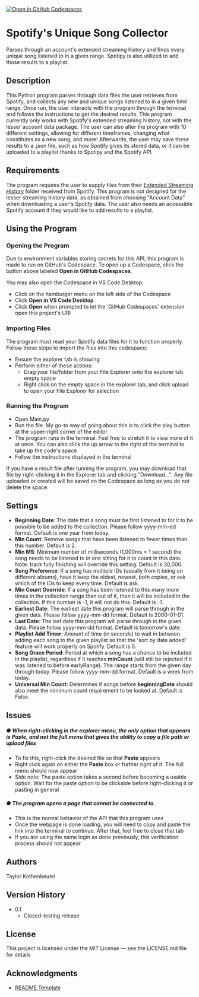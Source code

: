 [![Open in GitHub Codespaces](https://github.com/codespaces/badge.svg)](https://codespaces.new/TKothenbeutel/Unique-Spotify-Songs?quickstart=1)

# Spotify's Unique Song Collector

Parses through an account's extended streaming history and finds every unique song listened to in a given range. Spotipy is also utilized to add those results to a playlist.

## Description

This Python program parses through data files the user retrieves from Spotify, and collects any new and unique songs listened to in a given time range. Once run, the user interacts with the program through the terminal and follows the instructions to get the desired results. This program currently only works with Spotify's extended streaming history, not with the lesser account data package. The user can also alter the program with 10 different settings, allowing for different timeframes, changing what constitutes as a new song, and more! Afterwards, the user may save these results to a .json file, such as how Spotify gives its stored data, or it can be uploaded to a playlist thanks to Spotipy and the Spotify API.

## Requirements

The program requires the user to supply files from their <ins>Extended Streaming History</ins> folder received from Spotify. This program is not designed for the lesser streaming history data, as obtained from choosing "Account Data" when downloading a user's Spotify data. The user also needs an accessible Spotify account if they would like to add results to a playlist.

## Using the Program

### Opening the Program

Due to environment variables storing secrets for this API, this program is made to run on GitHub's Codespace. To open up a Codespace, click the button above labeled **Open in GitHub Codespaces**.

You may also open the Codespace in VS Code Desktop:

* Click on the hamburger menu on the left side of the Codespace
* Click **Open in VS Code Desktop**
* Click **Open** when prompted to let the 'GitHub Codespaces' extension open this project's URI

### Importing Files

The program must read your Spotify data files for it to function properly. Follow these steps to import the files into this codespace:

* Ensure the explorer tab is showing
* Perform either of these actions:
   * Drag your file/folder from your File Explorer onto the explorer tab empty space
   * Right click on the empty space in the explorer tab, and click upload to open your File Explorer for selection

### Running the Program

* Open Main.py
* Run the file. My go-to way of going about this is to click the play button at the upper-right corner of the editor
* The program runs in the terminal. Feel free to stretch it to view more of it at once. You can also click the up arrow to the right of the terminal to take up the code's space
* Follow the instructions displayed in the terminal

If you have a result file after running the program, you may download that file by right-clicking it in the Explorer tab and clicking "Download...". Any file uploaded or created will be saved on the Codespace as long as you do not delete the space.

## Settings

* **Beginning Date**: The date that a song must be first listened to for it to be possible to be added to the collection. Please follow yyyy-mm-dd format. Default is one year from today.
* **Min Count**: Remove songs that have been listened to fewer times than this number. Default is 2.
* **Min MS**: Minimum number of milliseconds (1,000ms = 1 second) the song needs to be listened to in one sitting for it to count in this data. Note: track fully finishing will override this setting. Default is 30,000.
* **Song Preference**: If a song has multiple IDs (usually from it being on different albums), have it keep the oldest, newest, both copies, or ask which of the IDs to keep every time. Default is ask.
* **Min Count Override**: If a song has been listened to this many more times in the collection range than out of it, then it will be included in the collection. If this number is -1, it will not do this. Default is -1.
* **Earliest Date**: The earliest date this program will parse through in the given data. Please follow yyyy-mm-dd format. Default is 2000-01-01.
* **Last Date**: The last date this program will parse through in the given data. Please follow yyyy-mm-dd format. Default is tomorrow's date.
* **Playlist Add Timer**: Amount of time (in seconds) to wait in between adding each song to the given playlist so that the 'sort by date added' feature will work properly on Spotify. Default is 0.
* **Song Grace Period**: Period at which a song has a chance to be included in the playlist, regardless if it reaches **minCount** (will still be rejected if it was listened to before earlyRange). The range starts from the given day through today. Please follow yyyy-mm-dd format. Default is a week from today.
* **Universal Min Count**: Determines if songs before **beginningDate** should also meet the minimum count requirement to be looked at. Default is False.


## Issues

##### &#9679; When right-clicking in the explorer menu, the only option that appears is **Paste**, and not the full menu that gives the ability to copy a file path or upload files
  * To fix this, right-click the desired file so that **Paste** appears
  * Right click again on either the **Paste** box or further right of it. The full menu should now appear
  * Side note: The paste option takes a second before becoming a usable option. Wait for the paste option to be clickable before right-clicking it or pasting in general
##### &#9679; The program opens a page that cannot be connected to.
  * This is the normal behavior of the API that this program uses
  * Once the webpage is done loading, you will need to copy and paste the link into the terminal to continue. After that, feel free to close that tab
  * If you are using the same login as done previously, this verification process should not appear

## Authors

Taylor Kothenbeutel

## Version History

* 0.1
  * Closed-testing release

## License

This project is licensed under the MIT License — see the LICENSE.md file for details

## Acknowledgments

* [README Template](https://gist.github.com/DomPizzie/7a5ff55ffa9081f2de27c315f5018afc)
